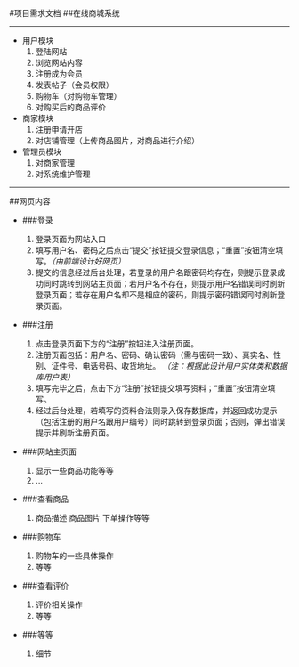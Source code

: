 #项目需求文档
##在线商城系统
***
+ 用户模块
   1. 登陆网站
   2. 浏览网站内容
   3. 注册成为会员
   4. 发表帖子（会员权限）
   5. 购物车（对购物车管理）
   6. 对购买后的商品评价
+ 商家模块
   1. 注册申请开店
   2. 对店铺管理（上传商品图片，对商品进行介绍）
+ 管理员模块
   1. 对商家管理
   2. 对系统维护管理
***
##网页内容
+ ###登录
   1. 登录页面为网站入口
   2. 填写用户名、密码之后点击“提交”按钮提交登录信息；“重置”按钮清空填写。*（由前端设计好网页）*
   3. 提交的信息经过后台处理，若登录的用户名跟密码均存在，则提示登录成功同时跳转到网站主页面；若用户名不存在，则提示用户名错误同时刷新登录页面；若存在用户名却不是相应的密码，则提示密码错误同时刷新登录页面。
+ ###注册
   1. 点击登录页面下方的“注册”按钮进入注册页面。
   2. 注册页面包括：用户名、密码、确认密码（需与密码一致）、真实名、性别、证件号、电话号码、收货地址。 *（注：根据此设计用户实体类和数据库用户表）*
   3. 填写完毕之后，点击下方“注册”按钮提交填写资料；“重置”按钮清空填写。
   4. 经过后台处理，若填写的资料合法则录入保存数据库，并返回成功提示（包括注册的用户名跟用户编号）同时跳转到登录页面；否则，弹出错误提示并刷新注册页面。
+ ###网站主页面
   1. 显示一些商品功能等等
   2. ...
+ ###查看商品
   1. 商品描述 商品图片 下单操作等等

+ ###购物车
   1. 购物车的一些具体操作
   2. 等等
+ ###查看评价
   1. 评价相关操作
   2. 等等
+ ###等等
   1. 细节







